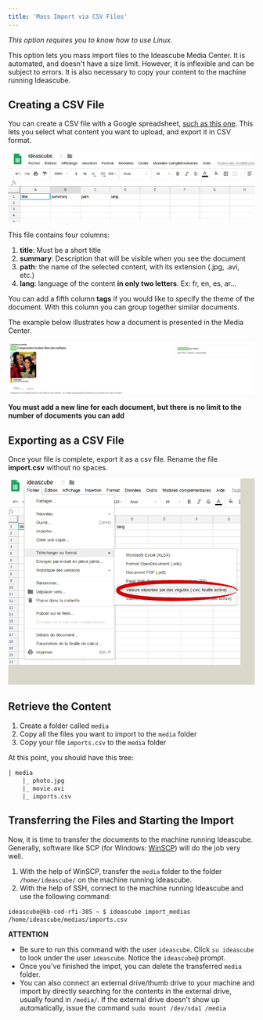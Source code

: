 ```yaml
---
title: 'Mass Import via CSV Files'
---
```


_This option requires you to know how to use Linux._

This option lets you mass import files to the Ideascube Media Center.  It is automated, and doesn't have a size limit.  However, it is inflexible and can be subject to errors.  It is also necessary to copy your content to the machine running Ideascube.

## Creating a CSV File

You can create a CSV file with a Google spreadsheet, [such as this one](https://docs.google.com/spreadsheets/d/1G9DqmYVnWkHVZBjcT-OjIRyAffx2sWSekoPf6uGYUPk/edit#gid=0).  This lets you select what content you want to upload, and export it in CSV format.

![](1.png)

This file contains four columns:

1. **title**: Must be a short title
2. **summary**: Description that will be visible when you see the document
3. **path**: the name of the selected content, with its extension \(.jpg, .avi, etc.\)
4. **lang**: language of the content **in only two letters**.  Ex: fr, en, es, ar...

You can add a fifth column **tags** if you would like to specify the theme of the document.  With this column you can group together similar documents.

The example below illustrates how a document is presented in the Media Center.

![](2.png)

**You must add a new line for each document, but there is no limit to the number of documents you can add**

## Exporting as a CSV File

Once your file is complete, export it as a csv file.  Rename the file **import.csv** without no spaces. 

![](3.png)

## Retrieve the Content

1. Create a folder called `media` 
2. Copy all the files you want to import to the `media` folder 
3. Copy your file `imports.csv` to the `media` folder 

At this point, you should have this tree:

```
| media
	|_ photo.jpg
	|_ movie.avi
	|_ imports.csv
```

## Transferring the Files and Starting the Import

Now, it is time to transfer the documents to the machine running Ideascube.  Generally, software like SCP (for Windows: [WinSCP](https://winscp.net/eng/download.php)) will do the job very well.

1. With the help of WinSCP, transfer the `media` folder to the folder `/home/ideascube/` on the machine running Ideascube.
2. With the help of SSH, connect to the machine running Ideascube and use the following command:

```
ideascube@kb-cod-rfi-385 ~ $ ideascube import_medias /home/ideascube/medias/imports.csv
```

**ATTENTION**

* Be sure to run this command with the user `ideascube`.  Click `su ideascube` to look under the user `ideascube`.  Notice the `ideascube@` prompt.  
* Once you've finished the impot, you can delete the transferred `media` folder.
* You can also connect an external drive/thumb drive to your machine and import by directly searching for the contents in the external drive, usually found in `/media/`.  If the external drive doesn't show up automatically, issue the command `sudo mount /dev/sda1 /media`



